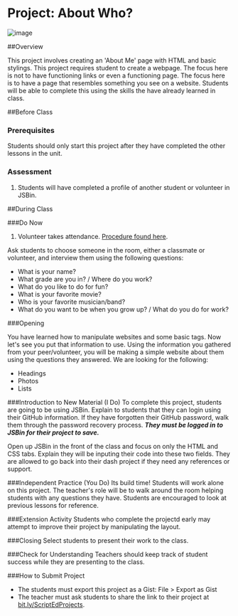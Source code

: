 # Project: About Who?

![image](http://i.imgur.com/UfBwSzcl.jpg)

##Overview

This project involves creating an 'About Me' page with HTML and basic stylings. This project requires student to create a webpage. The focus here is not to have functioning links or even a functioning page. The focus here is to have a page that resembles something you see on a website. Students will be able to complete this using the skills the have already learned in class.
 
##Before Class

### Prerequisites
Students should only start this project after they have completed the other lessons in the unit.

### Assessment

1. Students will have completed a profile of another student or volunteer in JSBin.

##During Class

###Do Now

1. Volunteer takes attendance. [Procedure found here](https://docs.google.com/document/d/19IIhqykr70vj7wnqyJYuQNTkd9GX56Xgl3omD42IcMk/edit).

Ask students to choose someone in the room, either a classmate or volunteer, and interview them using the following questions: 

* What is your name? 
* What grade are you in? / Where do you work? 
* What do you like to do for fun? 
* What is your favorite movie? 
* Who is your favorite musician/band? 
* What do you want to be when you grow up? / What do you do for work? 

###Opening

You have learned how to manipulate websites and some basic tags. Now let's see you put that information to use. Using the information you gathered from your peer/volunteer, you will be making a simple website about them using the questions they answered. We are looking for the following: 

* Headings
* Photos
* Lists 

###Introduction to New Material (I Do)
To complete this project, students are going to be using JSBin. Explain to students that they can login using their GitHub information. If they have forgotten their GitHub password, walk them through the password recovery process.  ***They must be logged in to JSBin for their project to save.***

Open up JSBin in the front of the class and focus on only the HTML and CSS tabs. Explain they will be inputing their code into these two fields. They are allowed to go back into their dash project if they need any references or support.

###Independent Practice (You Do)
Its build time! Students will work alone on this project. The teacher's role will be to walk around the room helping students with any questions they have. Students are encouraged to look at previous lessons for reference.

###Extension Activity
Students who complete the projectd early may attempt to improve their project by manipulating the layout.

###Closing
Select students to present their work to the class.

###Check for Understanding
Teachers should keep track of student success while they are presenting to the class.

###How to Submit Project
* The students must export this project as a Gist: File > Export as Gist
* The teacher must ask students to share the link to their project at [bit.ly/ScriptEdProjects](https://bit.ly/ScriptEdProjects).

